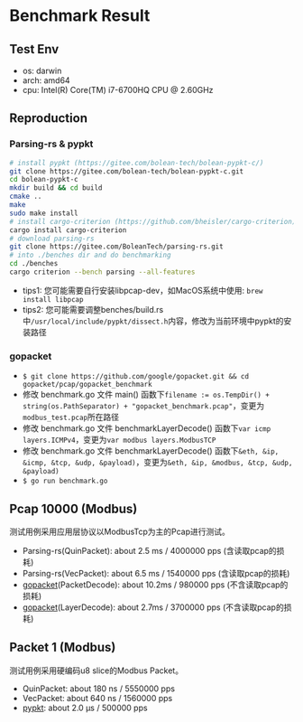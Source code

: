 # Benchmark Result

## Test Env
* os: darwin
* arch: amd64
* cpu: Intel(R) Core(TM) i7-6700HQ CPU @ 2.60GHz

## Reproduction
### Parsing-rs & pypkt
```bash
# install pypkt (https://gitee.com/bolean-tech/bolean-pypkt-c/)
git clone https://gitee.com/bolean-tech/bolean-pypkt-c.git
cd bolean-pypkt-c
mkdir build && cd build
cmake ..
make
sudo make install
# install cargo-criterion (https://github.com/bheisler/cargo-criterion)
cargo install cargo-criterion
# download parsing-rs
git clone https://gitee.com/BoleanTech/parsing-rs.git
# into ./benches dir and do benchmarking
cd ./benches
cargo criterion --bench parsing --all-features
```

* tips1: 您可能需要自行安装libpcap-dev，如MacOS系统中使用: `brew install libpcap`
* tips2: 您可能需要调整benches/build.rs中`/usr/local/include/pypkt/dissect.h`内容，修改为当前环境中pypkt的安装路径

### gopacket
* `$ git clone https://github.com/google/gopacket.git && cd gopacket/pcap/gopacket_benchmark`
* 修改 benchmark.go 文件 main() 函数下`filename := os.TempDir() + string(os.PathSeparator) + "gopacket_benchmark.pcap"`，变更为`modbus_test.pcap`所在路径
* 修改 benchmark.go 文件 benchmarkLayerDecode() 函数下`var icmp layers.ICMPv4`，变更为`var modbus layers.ModbusTCP`
* 修改 benchmark.go 文件 benchmarkLayerDecode() 函数下`&eth, &ip, &icmp, &tcp, &udp, &payload)`，变更为`&eth, &ip, &modbus, &tcp, &udp, &payload)`
* `$ go run benchmark.go`

## Pcap 10000 (Modbus)
测试用例采用应用层协议以ModbusTcp为主的Pcap进行测试。
* Parsing-rs(QuinPacket): about 2.5 ms / 4000000 pps (含读取pcap的损耗)
* Parsing-rs(VecPacket): about 6.5 ms / 1540000 pps (含读取pcap的损耗)
* [gopacket](https://github.com/google/gopacket)(PacketDecode): about 10.2ms / 980000 pps (不含读取pcap的损耗)
* [gopacket](https://github.com/google/gopacket)(LayerDecode): about 2.7ms / 3700000 pps (不含读取pcap的损耗)

## Packet 1 (Modbus)
测试用例采用硬编码u8 slice的Modbus Packet。
* QuinPacket: about 180 ns / 5550000 pps
* VecPacket: about 640 ns / 1560000 pps
* [pypkt](https://gitee.com/bolean-tech/bolean-pypkt-c/): about 2.0 µs / 500000 pps